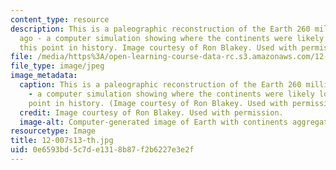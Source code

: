 ```yaml
---
content_type: resource
description: This is a paleographic reconstruction of the Earth 260 million years
  ago - a computer simulation showing where the continents were likely located at
  this point in history. Image courtesy of Ron Blakey. Used with permission.
file: /media/https%3A/open-learning-course-data-rc.s3.amazonaws.com/12-007-geobiology-spring-2013/0e6593bd5c7de1318b87f2b6227e3e2f_12-007s13-th.jpg
file_type: image/jpeg
image_metadata:
  caption: This is a paleographic reconstruction of the Earth 260 million years ago
    - a computer simulation showing where the continents were likely located at this
    point in history. (Image courtesy of Ron Blakey. Used with permission.)
  credit: Image courtesy of Ron Blakey. Used with permission.
  image-alt: Computer-generated image of Earth with continents aggregated together.
resourcetype: Image
title: 12-007s13-th.jpg
uid: 0e6593bd-5c7d-e131-8b87-f2b6227e3e2f
---
```

